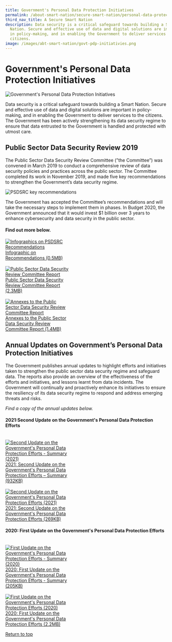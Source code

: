 ```yaml
---
title: Government's Personal Data Protection Initiatives
permalink: /about-smart-nation/secure-smart-nation/personal-data-protection-initiatives
third_nav_title: A Secure Smart Nation
description: Data security is a critical safeguard towards building a Smart
  Nation. Secure and effective use of data and digital solutions are important
  in policy-making, and in enabling the Government to deliver services to the
  citizens.
image: /images/abt-smart-nation/govt-pdp-initiativies.png
---
```

# Government's Personal Data Protection Initiatives
![Government's Personal Data Protection Initiatives](/images/abt-smart-nation/govt-pdp-initiativies.png)

Data security is a critical safeguard towards building a Smart Nation. Secure and effective use of data and digital solutions are important in policy-making, and in enabling the Government to deliver services to the citizens. The Government has been actively strengthening its data security regime to ensure that data entrusted to the Government is handled and protected with utmost care.

## Public Sector Data Security Review 2019

The Public Sector Data Security Review Committee (”the Committee”) was convened in March 2019 to conduct a comprehensive review of data security policies and practices across the public sector. The Committee completed its work in November 2019, and made five key recommendations to strengthen the Government’s data security regime.

![PSDSRC key recommendations](/images/abt-smart-nation/psdsrc-key-recommendation.png)

The Government has accepted the Committee’s recommendations and will take the necessary steps to implement them in phases. In Budget 2020, the Government announced that it would invest $1 billion over 3 years to enhance cybersecurity and data security in the public sector.
 
#### Find out more below.
  
<div style="width:40%"> 
 <a href="/files/abt-smart-nation/psdsrc-infographic.pdf" target="_blank"><img src="/images/abt-smart-nation/psdsrc-infographic-cover.jpg" alt="Infographics on PSDSRC Recommendations">Infographic on Recommendations (0.5MB)</a>
</div>

<br>

<div style="width:40%"> 
<a href="/files/publications/psdsrc-main-report-Nov2019.pdf" target="_blank"><img src="/images/abt-smart-nation/psdsrc-main-report-Nov2019-1.jpg" alt="Public Sector Data Security Review Committee Report">Public Sector Data Security Review Committee Report (2.3MB)</a>
</div>

<br>

<div style="width:40%"> 
<a href="/files/publications/annexes-to-the-psdsrc-final-report.pdf" target="_blank"><img src="/images/abt-smart-nation/annexes-to-the-psdsrc-final-report-cover.jpg" alt="Annexes to the Public Sector Data Security Review Committee Report">Annexes to the Public Sector Data Security Review Committee Report (1.4MB)</a>
</div>

 
## Annual Updates on Government’s Personal Data Protection Initiatives

The Government publishes annual updates to highlight efforts and initiatives taken to strengthen the public sector data security regime and safeguard data. The reports also provide an overview of the effectiveness of the efforts and initiatives, and lessons learnt from data incidents. The Government will continually and proactively enhance its initiatives to ensure the resiliency of its data security regime to respond and address emerging threats and risks.

*Find a copy of the annual updates below.*

#### 2021:Second Update on the Government's Personal Data Protection Efforts

<br>

<div style="width:40%"> 
 <a href="/files/publications/government-personal-data-protection-efforts-2021-summary.pdf" target="_blank"><img src="/images/abt-smart-nation/government-personal-data-protection-efforts-2021-summary-cover.jpg" alt="Second Update on the Government's Personal Data Protection Efforts - Summary (2021)">2021: Second Update on the Government's Personal Data Protection Efforts – Summary (932KB)</a>
</div>

<br>

<div style="width:40%"> 
 <a href="/files/publications/government-personal-data-protection-efforts-2021.pdf" target="_blank"><img src="/images/abt-smart-nation/2021-report-update-on-pdprc.png" alt="Second Update on the Government's Personal Data Protection Efforts (2021)">2021: Second Update on the Government's Personal Data Protection Efforts (269KB)</a>
</div>

#### 2020: First Update on the Government's Personal Data Protection Efforts 

<br>

<div style="width:40%"> 
<a href="/files/publications/annual-update-on-govt-personal-data-protection-efforts-Nov2020-summary.pdf" target="_blank"><img src="/images/abt-smart-nation/annual-update-on-govt-personal-data-protection-efforts-Nov2020-summary_cover.jpg" alt="First Update on the Government's Personal Data Protection Efforts - Summary (2020)">2020: First Update on the Government's Personal Data Protection Efforts - Summary (205KB)</a>
</div>

<br>

<div style="width:40%"> 
 <a href="/files/publications/annual-update-on-govt-personal-data-protection-efforts-2020.pdf" target="_blank"><img src="images/abt-smart-nation/annual-update-on-govt-personal-data-protection-efforts-2020-cover.jpg" alt="First Update on the Government's Personal Data Protection Efforts (2020)">2020: First Update on the Government's Personal Data Protection Efforts (2.2MB)</a>
	 </div>
	 

[Return to top](#governments-personal-data-protection-initiatives)